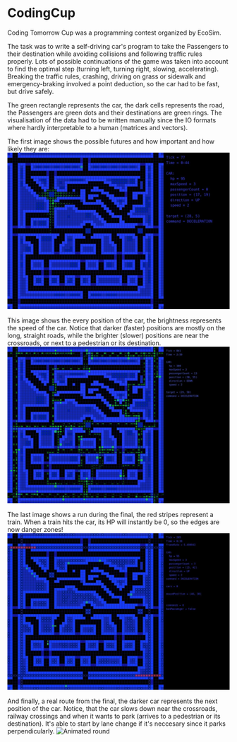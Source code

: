# CodingCup
Coding Tomorrow Cup was a programming contest organized by EcoSim.

The task was to write a self-driving car's program to take the Passengers to their destination while avoiding collisions and following traffic rules properly.
Lots of possible continuations of the game was taken into account to find the optimal step (turning left, turning right, slowing, accelerating).
Breaking the traffic rules, crashing, driving on grass or sidewalk and emergency-braking involved a point deduction, so the car had to be fast, but drive safely.

The green rectangle represents the car, the dark cells represents the road, the Passengers are green dots and their destinations are green rings.
The visualisation of the data had to be written manually since the IO formats where hardly interpretable to a human (matrices and vectors).

The first image shows the possible futures and how important and how likely they are:
![Phantom cars](phantom-cars.jpg)

This image shows the every position of the car, the brightness represents the speed of the car.
Notice that darker (faster) positions are mostly on the long, straight roads, while the brighter (slower) positions are near the crossroads, or next to a pedestrian or its destination.
![Phantom cars](past-cars.jpg)

The last image shows a run during the final, the red stripes represent a train.
When a train hits the car, its HP will instantly be 0, so the edges are now danger zones!
![Phantom cars](trains.jpg)

And finally, a real route from the final, the darker car represents the next position of the car.
Notice, that the car slows down near the crossroads, railway crossings and when it wants to park (arrives to a pedestrian or its destination).
It's able to start by lane change if it's neccesary since it parks perpendicularly.
![Animated round]("run-37060.gif")
